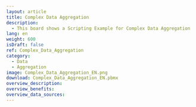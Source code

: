 ```yaml
---
layout: article
title: Complex Data Aggregation
description: 
  - This board shows a Scripting Example for Complex Data Aggregation
lang: en
weight: 600
isDraft: false
ref: Complex_Data_Aggregation
category:
  - Data
  - Aggregation
image: Complex_Data_Aggregation_EN.png
download: Complex_Data_Aggregation_EN.pbmx
overview_description:
overview_benefits:
overview_data_sources:
---
```

